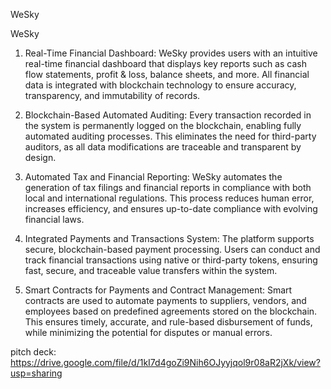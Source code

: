 WeSky

WeSky
1. Real-Time Financial Dashboard:
WeSky provides users with an intuitive real-time financial dashboard that displays key reports such as cash flow statements, profit & loss, balance sheets, and more. All financial data is integrated with blockchain technology to ensure accuracy, transparency, and immutability of records.

2. Blockchain-Based Automated Auditing:
Every transaction recorded in the system is permanently logged on the blockchain, enabling fully automated auditing processes. This eliminates the need for third-party auditors, as all data modifications are traceable and transparent by design.

3. Automated Tax and Financial Reporting:
WeSky automates the generation of tax filings and financial reports in compliance with both local and international regulations. This process reduces human error, increases efficiency, and ensures up-to-date compliance with evolving financial laws.

4. Integrated Payments and Transactions System:
The platform supports secure, blockchain-based payment processing. Users can conduct and track financial transactions using native or third-party tokens, ensuring fast, secure, and traceable value transfers within the system.

5. Smart Contracts for Payments and Contract Management:
Smart contracts are used to automate payments to suppliers, vendors, and employees based on predefined agreements stored on the blockchain. This ensures timely, accurate, and rule-based disbursement of funds, while minimizing the potential for disputes or manual errors.

pitch deck: https://drive.google.com/file/d/1kI7d4goZi9Nih6OJyyjqol9r08aR2jXk/view?usp=sharing

